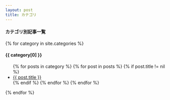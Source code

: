 ```yaml
---
layout: post
title: カテゴリ
---
```


<h4>カテゴリ別記事一覧</h4>
{% for category in site.categories %}
  <h4>{{ category[0] }}</h4>
  <ul>
  {% for posts in category %}
    {% for post in posts %}
      {% if post.title != nil %}
        <li><a href="{{ post.url }}">{{ post.title }}</a></li>
      {% endif %}
    {% endfor %}
  {% endfor %}
  </ul>
{% endfor %}

